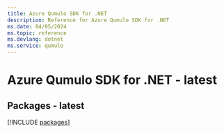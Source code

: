 ```yaml
---
title: Azure Qumulo SDK for .NET
description: Reference for Azure Qumulo SDK for .NET
ms.date: 04/05/2024
ms.topic: reference
ms.devlang: dotnet
ms.service: qumulo
---
```

# Azure Qumulo SDK for .NET - latest
## Packages - latest
[!INCLUDE [packages](qumulo-index.md)]